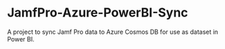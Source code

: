 # JamfPro-Azure-PowerBI-Sync
A project to sync Jamf Pro data to Azure Cosmos DB for use as dataset in Power BI.
